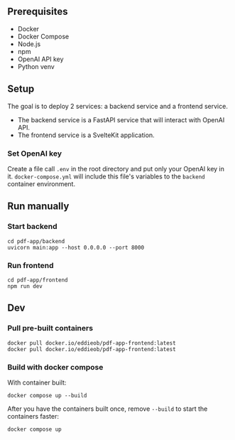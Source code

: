 ## Prerequisites

- Docker
- Docker Compose
- Node.js
- npm
- OpenAI API key
- Python venv

## Setup

The goal is to deploy 2 services: a backend service and a frontend service.
- The backend service is a FastAPI service that will interact with OpenAI API.
- The frontend service is a SvelteKit application.

### Set OpenAI key

Create a file call `.env` in the root directory and put only your OpenAI key in it.
`docker-compose.yml` will include this file's variables to the `backend` container environment.

## Run manually

### Start backend
```
cd pdf-app/backend
uvicorn main:app --host 0.0.0.0 --port 8000
```

### Run frontend
```
cd pdf-app/frontend
npm run dev
```

## Dev

### Pull pre-built containers

```
docker pull docker.io/eddieob/pdf-app-frontend:latest
docker pull docker.io/eddieob/pdf-app-frontend:latest
```

### Build with docker compose

With container built:
```
docker compose up --build
```

After you have the containers built once, remove `--build` to start the containers faster:
```
docker compose up
```
